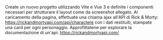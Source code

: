 Create un nuovo progetto utilizzando Vite e Vue 3 e definite i componenti necessari per strutturare il layout come da screenshot allegato.
Al caricamento della pagina, effettuate una chiama ajax all'API di Rick & Morty:
https://rickandmortyapi.com/api/charactere
con i dati restituiti, stampate una card per ogni personaggio.
Approfittatene per esplorare la documentazione di un'api:
https://rickandmortyapi.com/